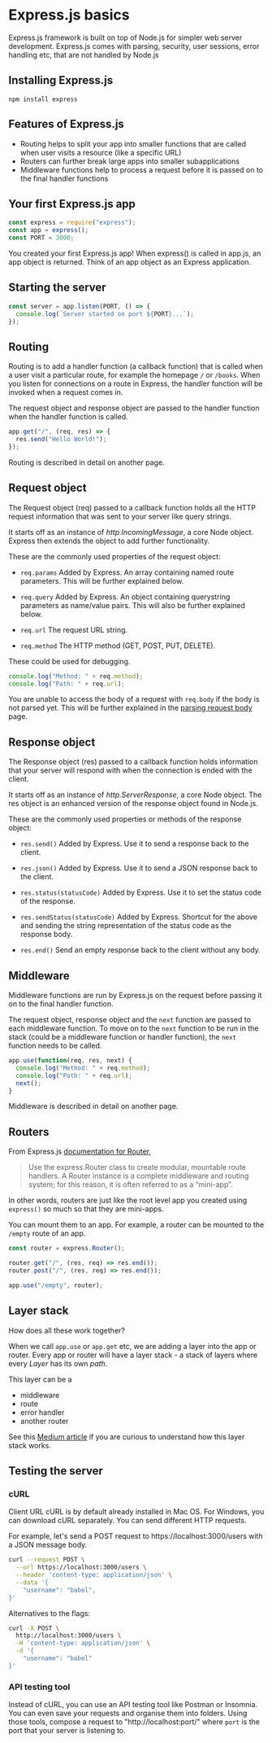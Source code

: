 # Express.js basics

Express.js framework is built on top of Node.js for simpler web server development. Express.js comes with parsing, security, user sessions, error handling etc, that are not handled by Node.js

## Installing Express.js

```
npm install express
```

## Features of Express.js

- Routing helps to split your app into smaller functions that are called when user visits a resource (like a specific URL)
- Routers can further break large apps into smaller subapplications
- Middleware functions help to process a request before it is passed on to the final handler functions

## Your first Express.js app

```js
const express = require("express");
const app = express();
const PORT = 3000;
```

You created your first Express.js app!
When express() is called in app.js, an app object is returned. Think of an app object as an Express application.

## Starting the server

```js
const server = app.listen(PORT, () => {
  console.log(`Server started on port ${PORT}...`);
});
```

## Routing

Routing is to add a handler function (a callback function) that is called when a user visit a particular route, for example the homepage `/` or `/books`. When you listen for connections on a route in Express, the handler function will be invoked when a request comes in.

The request object and response object are passed to the handler function when the handler function is called.

```js
app.get("/", (req, res) => {
  res.send("Hello World!");
});
```

Routing is described in detail on another page.

## Request object

The Request object (req) passed to a callback function holds all the HTTP request information that was sent to your server like query strings.

It starts off as an instance of _http.IncomingMessage_, a core Node object. Express then extends the object to add further functionality.

These are the commonly used properties of the request object:

- `req.params`
  Added by Express. An array containing named route parameters. This will be further explained below.

- `req.query`
  Added by Express. An object containing querystring parameters as name/value pairs. This will also be further explained below.

- `req.url`
  The request URL string.

- `req.method`
  The HTTP method (GET, POST, PUT, DELETE).

These could be used for debugging.

```js
console.log("Method: " + req.method);
console.log("Path: " + req.url);
```

You are unable to access the body of a request with `req.body` if the body is not parsed yet. This will be further explained in the [parsing request body](express-parsing-request-body) page.

## Response object

The Response object (res) passed to a callback function holds information that your server will respond with when the connection is ended with the client.

It starts off as an instance of _http.ServerResponse_, a core Node object. The res object is an enhanced version of the response object found in Node.js.

These are the commonly used properties or methods of the response object:

- `res.send()`
  Added by Express. Use it to send a response back to the client.

- `res.json()`
  Added by Express. Use it to send a JSON response back to the client.

- `res.status(statusCode)`
  Added by Express. Use it to set the status code of the response.

- `res.sendStatus(statusCode)`
  Added by Express. Shortcut for the above and sending the string representation of the status code as the response body.

- `res.end()`
  Send an empty response back to the client without any body.

## Middleware

Middleware functions are run by Express.js on the request before passing it on to the final handler function.

The request object, response object and the `next` function are passed to each middleware function. To move on to the `next` function to be run in the stack (could be a middleware function or handler function), the `next` function needs to be called.

```js
app.use(function(req, res, next) {
  console.log("Method: " + req.method);
  console.log("Path: " + req.url);
  next();
}
```

Middleware is described in detail on another page.

## Routers

From Express.js [documentation for Router](https://expressjs.com/en/guide/routing.html#express-router),

> Use the express.Router class to create modular, mountable route handlers. A Router instance is a complete middleware and routing system; for this reason, it is often referred to as a “mini-app”.

In other words, routers are just like the root level app you created using `express()` so much so that they are mini-apps.

You can mount them to an app. For example, a router can be mounted to the `/empty` route of an app.

```js
const router = express.Router();

router.get("/", (res, req) => res.end());
router.post("/", (res, req) => res.end());

app.use("/empty", router);
```

## Layer stack

How does all these work together?

When we call `app.use` or `app.get` etc, we are adding a layer into the app or router.
Every app or router will have a layer stack - a stack of layers where every _Layer_ has its own _path_.

This layer can be a

- middleware
- route
- error handler
- another router

See this [Medium article](https://medium.com/@viral_shah/express-middlewares-demystified-f0c2c37ea6a1) if you are curious to understand how this layer stack works.

## Testing the server

### cURL

Client URL
cURL is by default already installed in Mac OS. For Windows, you can download cURL separately.
You can send different HTTP requests.

For example, let's send a POST request to https://localhost:3000/users with a JSON message body.

```sh
curl --request POST \
  --url https://localhost:3000/users \
  --header 'content-type: application/json' \
  --data '{
    "username": "babel",
}'
```

Alternatives to the flags:

```sh
curl -X POST \
  http://localhost:3000/users \
  -H 'content-type: application/json' \
  -d '{
    "username": "babel"
}'
```

### API testing tool

Instead of cURL, you can use an API testing tool like Postman or Insomnia. You can even save your requests and organise them into folders. Using those tools, compose a request to "http://localhost:port/" where `port` is the port that your server is listening to.
